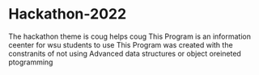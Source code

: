 # Hackathon-2022
The hackathon theme is coug helps coug
This Program is an information ceenter for wsu students to use
This Program was created with the constranits of not using Advanced data structures or object oreineted ptogramming
